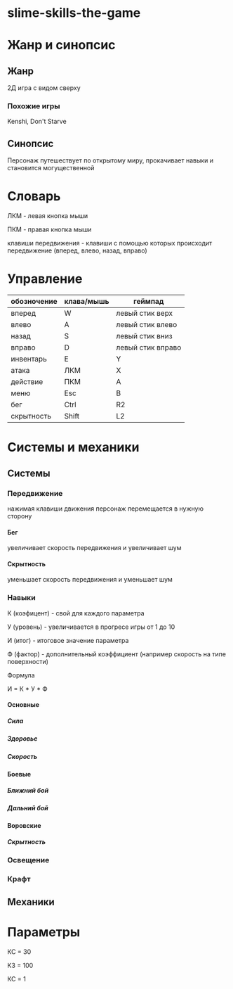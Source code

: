 # slime-skills-the-game

# Жанр и синопсис
## Жанр

2Д игра с видом сверху

### Похожие игры

Kenshi, Don't Starve

## Синопсис

Персонаж путешествует по открытому миру, прокачивает навыки и становится могущественной

# Словарь

ЛКМ - левая кнопка мыши

ПКМ - правая кнопка мыши

клавиши передвижения - клавиши с помощью которых происходит передвижение (вперед, влево, назад, вправо)

# Управление

| обозночение | клава/мышь | геймпад |
| --- | --- | --- |
| вперед | W | левый стик верх |
| влево | A | левый стик влево |
| назад | S | левый стик вниз |
| вправо | D | левый стик вправо |
| инвентарь | E | Y |
| атака | ЛКМ | X |
| действие | ПКМ | A |
| меню | Esc | B |
| бег | Ctrl | R2 |
| скрытность | Shift | L2 |

# Системы и механики

## Системы

### Передвижение

нажимая клавиши движения персонаж перемещается в нужную сторону

#### Бег

увеличивает скорость передвижения и увеличивает шум

#### Скрытность

уменьшает скорость передвижения и уменьшает шум

### Навыки

К (коэфицент) - свой для каждого параметра

У (уровень) - увеличивается в прогресе игры от 1 до 10

И (итог) - итоговое значение параметра

Ф (фактор) - дополнительный коэффициент (например скорость на типе поверхности)

Формула

И = К * У * Ф

#### Основные

##### Сила

##### Здоровье

##### Скорость

#### Боевые

##### Ближний бой

##### Дальний бой

#### Воровские

##### Скрытность

### Освещение

### Крафт

## Механики

# Параметры

КС = 30

КЗ = 100

КС = 1
